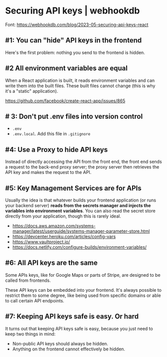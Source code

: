# Securing API keys | webhookdb
Font: <https://webhookdb.com/blog/2023-05-securing-api-keys-react>

## #1: You can "hide" API keys in the frontend

Here's the first problem: nothing you send to the frontend is hidden.

## #2 All environment variables are equal

When a React application is built, it reads environment variables and can write them into the built files. These built files cannot change (this is why it's a "static" application).

<https://github.com/facebook/create-react-app/issues/865>

## # 3: Don't put .env files into version control

- `.env`
- `.env.local`. Add this file in `.gitignore`

## #4: Use a Proxy to hide API keys

Instead of directly accessing the API from the front end, the front end sends a request to the back-end proxy server; the proxy server then retrieves the API key and makes the request to the API.

## #5: Key Management Services are for APIs

Usually the idea is that whatever builds your frontend application (or runs your backend server) **reads from the secrets manager and injects the variables into environment variables**. You can also read the secret store directly from your application, though this is rarely ideal.

- <https://docs.aws.amazon.com/systems-manager/latest/userguide/systems-manager-parameter-store.html>
- <https://devcenter.heroku.com/articles/config-vars>
- <https://www.vaultproject.io/>
- <https://docs.netlify.com/configure-builds/environment-variables/>

## #6: All API keys are the same

Some APIs keys, like for Google Maps or parts of Stripe, are designed to be called from frontends.

These API keys can be embedded into your frontend. It's always possible to restrict them to some degree, like being used from specific domains or able to call certain API endpoints.

## #7: Keeping API keys safe is easy. Or hard

It turns out that keeping API keys safe is easy, because you just need to keep two things in mind:

- Non-public API keys should always be hidden.
- Anything on the frontend cannot effectively be hidden.
